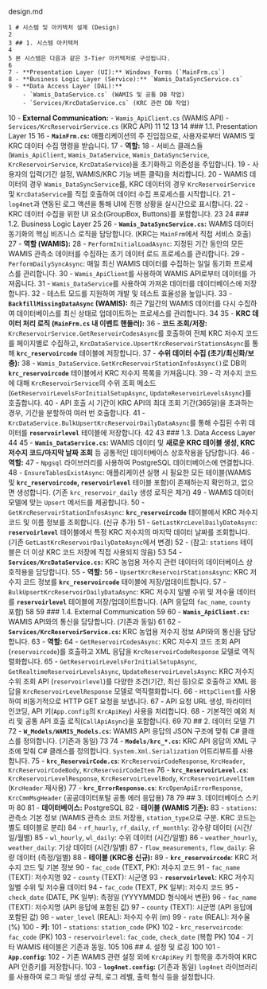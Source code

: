  design.md


    1 # 시스템 및 아키텍처 설계 (Design)
    2
    3 ## 1. 시스템 아키텍처
    4
    5 본 시스템은 다음과 같은 3-Tier 아키텍처로 구성됩니다.
    6
    7 - **Presentation Layer (UI):** Windows Forms (`MainFrm.cs`)
    8 - **Business Logic Layer (Service):** `Wamis_DataSyncService.cs`
    9 - **Data Access Layer (DAL):**
        - `Wamis_DataService.cs` (WAMIS 및 공통 DB 작업)
        - `Services/KrcDataService.cs` (KRC 관련 DB 작업)
   10 - **External Communication:**
        - `Wamis_ApiClient.cs` (WAMIS API)
        - `Services/KrcReservoirService.cs` (KRC API)
   11
   12   <!-- 다이어그램 예시 URL -->
   13
   14 ### 1.1. Presentation Layer
   15
   16 - **`MainFrm.cs`:** 애플리케이션의 주 진입점으로, 사용자로부터 WAMIS 및 KRC 데이터 수집 명령을 받습니다.
   17 - **역할:**
   18     - 서비스 클래스들(`Wamis_ApiClient`, `Wamis_DataService`, `Wamis_DataSyncService`, `KrcReservoirService`, `KrcDataService`)을 초기화하고 의존성을 주입합니다.
   19     - 사용자의 입력(기간 설정, WAMIS/KRC 기능 버튼 클릭)을 처리합니다.
   20     - WAMIS 데이터의 경우 `Wamis_DataSyncService`를, KRC 데이터의 경우 `KrcReservoirService` 및 `KrcDataService`를 직접 호출하여 데이터 수집 프로세스를 시작합니다.
   21     - `log4net`과 연동된 로그 액션을 통해 UI에 진행 상황을 실시간으로 표시합니다.
   22     - KRC 데이터 수집을 위한 UI 요소(GroupBox, Buttons)를 포함합니다.
   23
   24 ### 1.2. Business Logic Layer
   25
   26 - **`Wamis_DataSyncService.cs`:** WAMIS 데이터 동기화의 핵심 비즈니스 로직을 담당합니다. (KRC는 `MainFrm`에서 직접 서비스 호출)
   27 - **역할 (WAMIS):**
   28     - `PerformInitialLoadAsync`: 지정된 기간 동안의 모든 WAMIS 관측소 데이터를 수집하는 초기 데이터 로드 프로세스를 관리합니다.
   29     - `PerformDailySyncAsync`: 매일 최신 WAMIS 데이터를 수집하는 일일 동기화 프로세스를 관리합니다.
   30     - `Wamis_ApiClient`를 사용하여 WAMIS API로부터 데이터를 가져옵니다.
   31     - `Wamis_DataService`를 사용하여 가져온 데이터를 데이터베이스에 저장합니다.
   32     - 테스트 모드를 지원하여 개발 및 테스트 효율성을 높입니다.
   33  - **`BackfillMissingDataAsync` (WAMIS):** 최근 7일간의 WAMIS 데이터를 다시 수집하여 데이터베이스를 최신 상태로 업데이트하는 프로세스를 관리합니다.
   34
   35 - **KRC 데이터 처리 로직 (`MainFrm.cs` 내 이벤트 핸들러):**
   36     - **코드 조회/저장:** `KrcReservoirService.GetReservoirCodesAsync`를 호출하여 전체 KRC 저수지 코드를 페이지별로 수집하고, `KrcDataService.UpsertKrcReservoirStationsAsync`를 통해 **`krc_reservoircode`** 테이블에 저장합니다.
   37     - **수위 데이터 수집 (초기/최신화/보충):**
   38         - `Wamis_DataService.GetKrcReservoirStationInfosAsync()`로 DB의 **`krc_reservoircode`** 테이블에서 KRC 저수지 목록을 가져옵니다.
   39         - 각 저수지 코드에 대해 `KrcReservoirService`의 수위 조회 메소드 (`GetReservoirLevelsForInitialSetupAsync`, `UpdateReservoirLevelsAsync`)를 호출합니다.
   40         - API 호출 시 기간이 KRC API의 최대 조회 기간(365일)을 초과하는 경우, 기간을 분할하여 여러 번 호출합니다.
   41         - `KrcDataService.BulkUpsertKrcReservoirDailyDataAsync`를 통해 수집된 수위 데이터를 **`reservoirlevel`** 테이블에 저장합니다.
   42
   43 ### 1.3. Data Access Layer
   44
   45 - **`Wamis_DataService.cs`:** WAMIS 데이터 및 **새로운 KRC 테이블 생성, KRC 저수지 코드/마지막 날짜 조회** 등 공통적인 데이터베이스 상호작용을 담당합니다.
   46 - **역할:**
   47     - `Npgsql` 라이브러리를 사용하여 PostgreSQL 데이터베이스에 연결합니다.
   48     - `EnsureTablesExistAsync`: 애플리케이션 실행 시 필요한 모든 테이블(WAMIS 및 **`krc_reservoircode`, `reservoirlevel`** 테이블 포함)이 존재하는지 확인하고, 없으면 생성합니다. (기존 `krc_reservoir_daily` 생성 로직은 제거)
   49     - WAMIS 데이터 모델에 맞는 `Upsert` 메서드를 제공합니다.
   50     - `GetKrcReservoirStationInfosAsync`: **`krc_reservoircode`** 테이블에서 KRC 저수지 코드 및 이름 정보를 조회합니다. (신규 추가)
   51     - `GetLastKrcLevelDailyDateAsync`: **`reservoirlevel`** 테이블에서 특정 KRC 저수지의 마지막 데이터 날짜를 조회합니다. (기존 `GetLastKrcReservoirDailyDateAsync`에서 변경)
   52     - (참고: `stations` 테이블은 더 이상 KRC 코드 저장에 직접 사용되지 않음)
   53
   54 - **`Services/KrcDataService.cs`:** KRC 농업용 저수지 관련 데이터의 데이터베이스 상호작용을 담당합니다.
   55 - **역할:**
   56     - `UpsertKrcReservoirStationsAsync`: KRC 저수지 코드 정보를 **`krc_reservoircode`** 테이블에 저장/업데이트합니다.
   57     - `BulkUpsertKrcReservoirDailyDataAsync`: KRC 저수지 일별 수위 및 저수율 데이터를 **`reservoirlevel`** 테이블에 저장/업데이트합니다. (API 응답의 `fac_name`, `county` 포함)
   58
   59 ### 1.4. External Communication
   59
   60 - **`Wamis_ApiClient.cs`:** WAMIS API와의 통신을 담당합니다. (기존과 동일)
   61
   62 - **`Services/KrcReservoirService.cs`:** KRC 농업용 저수지 정보 API와의 통신을 담당합니다.
   63 - **역할:**
   64     - `GetReservoirCodesAsync`: KRC 저수지 코드 조회 API (`reservoircode`)를 호출하고 XML 응답을 `KrcReservoirCodeResponse` 모델로 역직렬화합니다.
   65     - `GetReservoirLevelsForInitialSetupAsync`, `GetRealtimeReservoirLevelsAsync`, `UpdateReservoirLevelsAsync`: KRC 저수지 수위 조회 API (`reservoirlevel`)를 다양한 조건(기간, 최신 등)으로 호출하고 XML 응답을 `KrcReservoirLevelResponse` 모델로 역직렬화합니다.
   66     - `HttpClient`를 사용하여 비동기적으로 HTTP GET 요청을 보냅니다.
   67     - API 요청 URL 생성, 파라미터 인코딩, API 키(`App.config`의 `KrcApiKey`) 사용을 처리합니다.
   68     - 기본적인 예외 처리 및 공통 API 호출 로직(`CallApiAsync`)을 포함합니다.
   69
   70 ## 2. 데이터 모델
   71
   72 - **`W_Models/WAMIS_Models.cs`:** WAMIS API 응답의 JSON 구조에 맞춰 C# 클래스를 정의합니다. (기존과 동일)
   73
   74 - **`Models/krc_*.cs`:** KRC API 응답의 XML 구조에 맞춰 C# 클래스를 정의합니다. `System.Xml.Serialization` 어트리뷰트를 사용합니다.
   75     - **`krc_ReservoirCode.cs`**: `KrcReservoirCodeResponse`, `KrcHeader`, `KrcReservoirCodeBody`, `KrcReservoirCodeItem`
   76     - **`krc_ReservoirLevel.cs`**: `KrcReservoirLevelResponse`, `KrcReservoirLevelBody`, `KrcReservoirLevelItem` (`KrcHeader` 재사용)
   77     - **`krc_ErrorResponse.cs`**: `KrcOpenApiErrorResponse`, `KrcCmmMsgHeader` (공공데이터포털 공통 에러 응답용)
   78
   79 ## 3. 데이터베이스 스키마
   80
   81 - **데이터베이스:** PostgreSQL
   82 - **테이블 (WAMIS 기존):**
   83     - `stations`: 관측소 기본 정보 (WAMIS 관측소 코드 저장용, `station_type`으로 구분. KRC 코드는 별도 테이블로 분리)
   84     - `rf_hourly`, `rf_daily`, `rf_monthly`: 강수량 데이터 (시간/일/월별)
   85     - `wl_hourly`, `wl_daily`: 수위 데이터 (시간/일별)
   86     - `weather_hourly`, `weather_daily`: 기상 데이터 (시간/일별)
   87     - `flow_measurements`, `flow_daily`: 유량 데이터 (측정/일별)
   88 - **테이블 (KRC용 신규):**
   89     - **`krc_reservoircode`**: KRC 저수지 코드 및 기본 정보
   90         - `fac_code` (TEXT, PK): 저수지 코드
   91         - `fac_name` (TEXT): 저수지명
   92         - `county` (TEXT): 시군명
   93     - **`reservoirlevel`**: KRC 저수지 일별 수위 및 저수율 데이터
   94         - `fac_code` (TEXT, PK 일부): 저수지 코드
   95         - `check_date` (DATE, PK 일부): 측정일 (YYYYMMDD 형식에서 변환)
   96         - `fac_name` (TEXT): 저수지명 (API 응답에 포함된 값)
   97         - `county` (TEXT): 시군명 (API 응답에 포함된 값)
   98         - `water_level` (REAL): 저수지 수위 (m)
   99         - `rate` (REAL): 저수율 (%)
  100 - **키:**
  101     - `stations`: `station_code` (PK)
  102     - `krc_reservoircode`: `fac_code` (PK)
  103     - `reservoirlevel`: `fac_code`, `check_date` (복합 PK)
  104     - 기타 WAMIS 테이블은 기존과 동일.
  105
  106 ## 4. 설정 및 로깅
  100
  101 - **`App.config`:**
  102     - 기존 WAMIS 관련 설정 외에 `KrcApiKey` 키 항목을 추가하여 KRC API 인증키를 저장합니다.
  103 - **`log4net.config`:** (기존과 동일) `log4net` 라이브러리를 사용하여 로그 파일 생성 규칙, 로그 레벨, 출력 형식 등을 설정합니다.